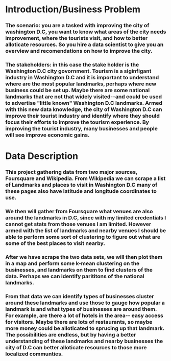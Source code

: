 # Introduction/Business Problem
### The scenario: you are a tasked with improving the city of washington D.C, you want to know what areas of the city needs improvement, where the tourists visit, and how to better alloticate resources. So you hire a data scientist to give you an overview and recomendations on how to improve the city. 


### The stakeholders: in this case the stake holder is the Washington D.C city govornment. Tourism is a siginfigant industry in Washington D.C and it is important to understand where are the most popular landmarks, perhaps where new business could be set up. Maybe there are some national landmarks that are not that widely visited--and could be used to advertise "little known" Washington D.C landmarks. Armed with this new data knowledge, the city of Washington D.C can improve their tourist industry and identify where they should focus their efforts to improve the tourism experience. By improving the tourist industry, many businesses and people will see improve economic gains. 




# Data Description
### This project gathering data from two major sources, Foursquare and Wikipedia. From Wikipedia we can scrape a list of Landmarks and places to visit in Washington D.C many of these pages also have latitude and longitude coordinates to use. 
### We then will gather from Foursquare what venues are also around the landmarks in D.C, since with my limited credentials I cannot get stats from those venues I am limited. However armed with the list of landmarks and nearby venues I should be able to perform some sort of clustering to figure out what are some of the best places to visit nearby. 
### After we have scrape the two data sets, we will then plot them in a map and perform some k-mean clustering on the businesses, and landmarks on them to find clusters of the data. Perhaps we can identify parititons of the national landmarks. 
### From that data we can identify types of businesses cluster around these landmarks and use those to gauge how popular a landmark is and what types of businesses are around them. For example, are there a lot of hotels in the area-- easy access for visitors. Maybe there are lots of restaurants, so maybe more money could be alloticated to sprucing up that landmark. The possibilities are endless, but by having a better understanding of these landmarks and nearby businesses the city of D.C can better alloticate resources to those more localized communties. 



